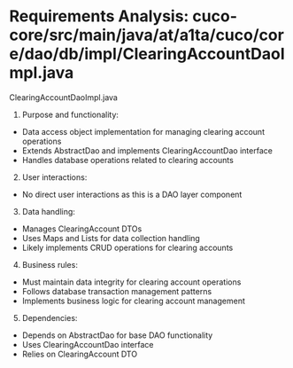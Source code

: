 # Requirements Analysis: cuco-core/src/main/java/at/a1ta/cuco/core/dao/db/impl/ClearingAccountDaoImpl.java

ClearingAccountDaoImpl.java
1. Purpose and functionality:
- Data access object implementation for managing clearing account operations
- Extends AbstractDao and implements ClearingAccountDao interface
- Handles database operations related to clearing accounts

2. User interactions:
- No direct user interactions as this is a DAO layer component

3. Data handling:
- Manages ClearingAccount DTOs
- Uses Maps and Lists for data collection handling
- Likely implements CRUD operations for clearing accounts

4. Business rules:
- Must maintain data integrity for clearing account operations
- Follows database transaction management patterns
- Implements business logic for clearing account management

5. Dependencies:
- Depends on AbstractDao for base DAO functionality
- Uses ClearingAccountDao interface
- Relies on ClearingAccount DTO